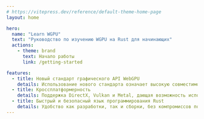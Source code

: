 ```yaml
---
# https://vitepress.dev/reference/default-theme-home-page
layout: home

hero:
  name: "Learn WGPU"
  text: "Руководство по изучению WGPU на Rust для начинающих"
  actions:
    - theme: brand
      text: Начало работы
      link: /getting-started

features:
  - title: Новый стандарт графического API WebGPU
    details: Использование нового стандарта означает высокую совместимость с реализациями на других языках программирования, а также обилие информации и потенциально широкое применение.
  - title: Кроссплатформерность
    details: Поддержка DirectX, Vulkan и Metal, дающая возможность использовать код на всех мобильных и десктопных платформах.
  - title: Быстрый и безопасный язык программирования Rust
    details: Удобство как разработки, так и сборки, без компромиссов по быстродействию и надежности кода. Никаких 20 глав попыток корректно собрать и подключить С++ библиотеки, никакого UB, никаких Segmentation Fault.
---
```


